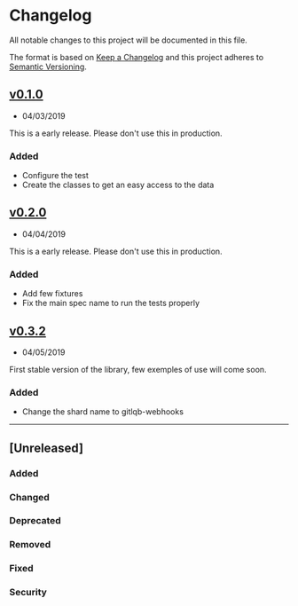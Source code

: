 # Changelog
All notable changes to this project will be documented in this file.

The format is based on [Keep a Changelog](http://keepachangelog.com/en/1.0.0/)
and this project adheres to [Semantic Versioning](http://semver.org/spec/v2.0.0.html).

## [v0.1.0](https://github.com/chussenot/gitlab-webhooks.cr/releases/tag/v0.1.0)
- 04/03/2019

This is a early release. Please don't use this in production.

### Added

* Configure the test
* Create the classes to get an easy access to the data

## [v0.2.0](https://github.com/chussenot/gitlab-webhooks.cr/releases/tag/v0.2.0)
- 04/04/2019

This is a early release. Please don't use this in production.

### Added

* Add few fixtures
* Fix the main spec name to run the tests properly

## [v0.3.2](https://github.com/chussenot/gitlab-webhooks.cr/releases/tag/v0.3.0)
- 04/05/2019

First stable version of the library, few exemples of use will come soon.

### Added

* Change the shard name to gitlqb-webhooks

---

## [Unreleased]

### Added

### Changed

### Deprecated

### Removed

### Fixed

### Security
